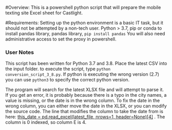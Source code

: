 #Overview:
This is a powershell python script that will prepare the mobile texting site Excel sheet for Castlight.

#Requirements:
Setting up the python environment is a basic IT task, but it should not be attempted by a non-tech user.
Python > 3.7,
pip or conda to install pandas library,
pandas library, ```pip install pandas```
You will also need administrative access to set the proxy in powershell.


### User Notes ###
This script has been written for Python 3.7 and 3.8. Place the latest CSV into the input folder. to execute the script, type ```python conversion_script_3_8.py```. If python is executing the wrong version (2.7) you can use ```python3``` to specify the correct python version. 



The program will search for the latest XLSX file and will attempt to parse it. If you get an error, it is probably because there is a typo in the city names, a value is missing, or the date is in the wrong column. To fix the date in the wrong column, you can either move the date in the XLSX, or you can modify the source code.
The line that modifies the column to take the date from is here:
[this_date = pd.read_excel(latest_file, nrows=1, header=None)[4]](https://github.com/NYCMayorOps/mobile-vaccine-centers-xform/blob/9b720260e33721cafab5b49eeb4f86979f6e79f8/conversion_script_3_8.py#L118) . The column is 0 indexed, so column E is 4.


